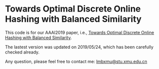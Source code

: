 # Towards Optimal Discrete Online Hashing with Balanced Similarity

This code is for our AAAI2019 paper, i.e., <a href ="https://arxiv.org/abs/1901.10185">Towards Optimal Discrete Online Hashing with Balanced Similarity</a>.

The lastest version was updated on 2019/05/24, which has been carefully checked already.

Any question, please feel free to contact me: lmbxmu@stu.xmu.edu.cn
